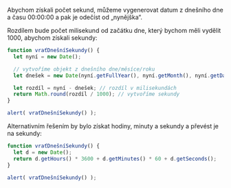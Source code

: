 Abychom získali počet sekund, můžeme vygenerovat datum z dnešního dne a času 00:00:00 a pak je odečíst od „nynějška“.

Rozdílem bude počet milisekund od začátku dne, který bychom měli vydělit 1000, abychom získali sekundy:

```js run
function vraťDnešníSekundy() {
  let nyní = new Date();

  // vytvoříme objekt z dnešního dne/měsíce/roku
  let dnešek = new Date(nyní.getFullYear(), nyní.getMonth(), nyní.getDate());

  let rozdíl = nyní - dnešek; // rozdíl v milisekundách
  return Math.round(rozdíl / 1000); // vytvoříme sekundy
}

alert( vraťDnešníSekundy() );
```

Alternativním řešením by bylo získat hodiny, minuty a sekundy a převést je na sekundy:

```js run
function vraťDnešníSekundy() {
  let d = new Date();
  return d.getHours() * 3600 + d.getMinutes() * 60 + d.getSeconds();
}

alert( vraťDnešníSekundy() );
```
